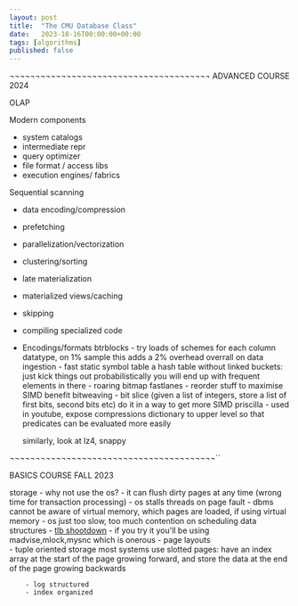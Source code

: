 ```yaml
---
layout: post
title:  "The CMU Database Class"
date:   2023-10-16T00:00:00+00:00
tags: [algorithms]
published: false
---
```


¬¬¬¬¬¬¬¬¬¬¬¬¬¬¬¬¬¬¬¬¬¬¬¬¬¬¬¬¬¬¬¬¬¬¬¬¬¬¬
ADVANCED COURSE 2024

OLAP

Modern components
- system catalogs
- intermediate repr
- query optimizer
- file format / access libs
- execution engines/ fabrics

Sequential scanning
- data encoding/compression
- prefetching
- parallelization/vectorization
- clustering/sorting
- late materialization
- materialized views/caching
- skipping
- compiling specialized code

- Encodings/formats
    btrblocks
        - try loads of schemes for each column datatype, on 1% sample
          this adds a 2% overhead overrall on data ingestion
        - fast static symbol table
            a hash table without linked buckets: just kick things out
            probabilistically you will end up with frequent elements in there
        - roaring bitmap 
    fastlanes
        - reorder stuff to maximise SIMD benefit 
    bitweaving
        - bit slice (given a list of integers, store a list of first bits, second bits etc)
          do it in a way to get more SIMD
    priscilla
        - used in youtube, expose compressions dictionary to upper level so that predicates can be evaluated more  easily

    similarly, look at lz4, snappy

¬¬¬¬¬¬¬¬¬¬¬¬¬¬¬¬¬¬¬¬¬¬¬¬¬¬¬¬¬¬¬¬¬¬¬¬¬¬¬¬``

BASICS COURSE FALL 2023

storage
    - why not use the os?
        - it can flush dirty pages at any time (wrong time for transaction processing) 
        - os stalls threads on page fault
        - dbms cannot be aware of virtual memory, which pages are loaded, if using virtual memory 
        - os just too slow, too much contention on scheduling data structures
        - [tlb shootdown](https://stackoverflow.com/questions/3748384/what-is-tlb-shootdown)
        - if you try it you'll be using madvise,mlock,mysnc which is onerous
    - page layouts  
        - tuple oriented storage
            most systems use slotted pages: have an index array at the start of the page growing forward, and store the data at the end of the page growing backwards
            


        - log structured
        - index organized
